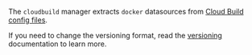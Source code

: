 The `cloudbuild` manager extracts `docker` datasources from [Cloud Build config files](https://cloud.google.com/build/docs/configuring-builds/create-basic-configuration).

If you need to change the versioning format, read the [versioning](https://docs.renovatebot.com/modules/versioning/) documentation to learn more.
